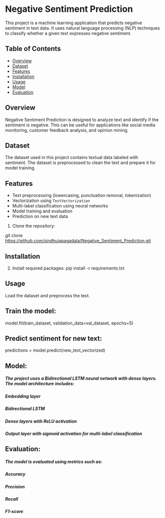 # Negative Sentiment Prediction

This project is a machine learning application that predicts negative sentiment in text data. It uses natural language processing (NLP) techniques to classify whether a given text expresses negative sentiment.

## Table of Contents
- [Overview](#overview)
- [Dataset](#dataset)
- [Features](#features)
- [Installation](#installation)
- [Usage](#usage)
- [Model](#model)
- [Evaluation](#evaluation)


## Overview
Negative Sentiment Prediction is designed to analyze text and identify if the sentiment is negative. This can be useful for applications like social media monitoring, customer feedback analysis, and opinion mining.

## Dataset
The dataset used in this project contains textual data labeled with sentiment. The dataset is preprocessed to clean the text and prepare it for model training.

## Features
- Text preprocessing (lowercasing, punctuation removal, tokenization)
- Vectorization using `TextVectorization`
- Multi-label classification using neural networks
- Model training and evaluation
- Prediction on new text data

1. Clone the repository:

git clone https://github.com/sindhujapagadala/Negative_Sentiment_Prediction.git

## Installation

2. Install required packages:
pip install -r requirements.txt

## Usage
Load the dataset and preprocess the text.

## Train the model:
model.fit(train_dataset, validation_data=val_dataset, epochs=5)

## Predict sentiment for new text:
predictions = model.predict(new_text_vectorized)

## Model:
##### The project uses a Bidirectional LSTM neural network with dense layers. The model architecture includes:  
##### Embedding layer
##### Bidirectional LSTM
##### Dense layers with ReLU activation
##### Output layer with sigmoid activation for multi-label classification

## Evaluation:
##### The model is evaluated using metrics such as:
##### Accuracy
##### Precision
##### Recall
##### F1-score


